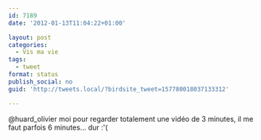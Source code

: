 ```yaml
---
id: 7189
date: '2012-01-13T11:04:22+01:00'

layout: post
categories:
  - Vis ma vie
tags:
  - tweet
format: status
publish_social: no
guid: 'http://tweets.local/?birdsite_tweet=157780018037133312'

---
```


@huard\_olivier moi pour regarder totalement une vidéo de 3 minutes, il me faut parfois 6 minutes… dur :'(